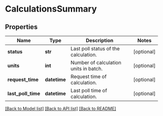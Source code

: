 # CalculationsSummary


## Properties
Name | Type | Description | Notes
------------ | ------------- | ------------- | -------------
**status** | **str** | Last poll status of the calculation. | [optional] 
**units** | **int** | Number of calculation units in batch. | [optional] 
**request_time** | **datetime** | Request time of calculation. | [optional] 
**last_poll_time** | **datetime** | Last poll time of calculation. | [optional] 

[[Back to Model list]](../README.md#documentation-for-models) [[Back to API list]](../README.md#documentation-for-api-endpoints) [[Back to README]](../README.md)


